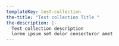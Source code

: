 ```yaml
---
templateKey: test-collection
the-title: "Test collection Title "
the-description: |-
  Test collection description 
  lorem ipsum set dolor consecturor amet
---
```

